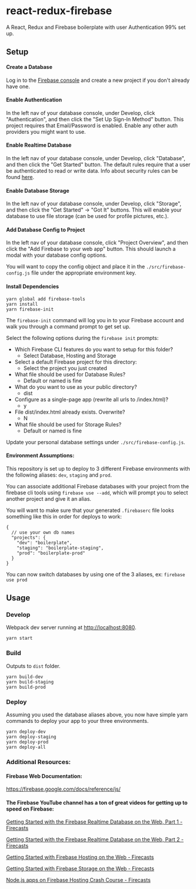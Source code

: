 # react-redux-firebase
A React, Redux and Firebase boilerplate with user Authentication 99% set up.

## Setup
#### Create a Database
Log in to the [Firebase console](https://console.firebase.google.com) and create a new project if you don't already have one.

#### Enable Authentication
In the left nav of your database console, under Develop, click "Authentication", and then click the "Set Up Sign-In Method" button. This project requires that Email/Password is enabled. Enable any other auth providers you might want to use.

#### Enable Realtime Database
In the left nav of your database console, under Develop, click "Database", and then click the "Get Started" button. The default rules require that a user be authenticated to read or write data. Info about security rules can be found [here](https://firebase.google.com/docs/database/security/quickstart?authuser=0).

#### Enable Database Storage
In the left nav of your database console, under Develop, click "Storage", and then click the "Get Started" -> "Got It" buttons. This will enable your database to use file storage (can be used for profile pictures, etc.).

#### Add Database Config to Project
In the left nav of your database console, click "Project Overview", and then click the "Add Firebase to your web app" button. This should launch a modal with your database config options.

You will want to copy the config object and place it in the `./src/firebase-config.js` file under the appropriate environment key.

#### Install Dependencies

````
yarn global add firebase-tools
yarn install
yarn firebase-init
````

The `firebase-init` command will log you in to your Firebase account and walk you through a command prompt to get set up.

Select the following options during the `firebase init` prompts:
* Which Firebase CLI features do you want to setup for this folder?
	* Select Database, Hosting and Storage
* Select a default Firebase project for this directory:
	* Select the project you just created
* What file should be used for Database Rules?
	* Default or named is fine
* What do you want to use as your public directory?
	* dist
* Configure as a single-page app (rewrite all urls to /index.html)?
	* y
* File dist/index.html already exists. Overwrite?
	* N
* What file should be used for Storage Rules?
	* Default or named is fine

Update your personal database settings under `./src/firebase-config.js`.

#### Environment Assumptions:
This repository is set up to deploy to 3 different Firebase environments with the following aliases: `dev`, `staging` and `prod`.

You can associate additional Firebase databases with your project from the firebase cli tools using `firebase use --add`, which will prompt you to select another project and give it an alias.

You will want to make sure that your generated `.firebaserc` file looks something like this in order for deploys to work:

````
{
  // use your own db names
  "projects": {
	"dev": "boilerplate",
	"staging": "boilerplate-staging",
	"prod": "boilerplate-prod"
  }
}
````

You can now switch databases by using one of the 3 aliases, ex: `firebase use prod`

## Usage
### Develop
Webpack dev server running at <http://localhost:8080>.
````
yarn start
````

### Build
Outputs to `dist` folder.
````
yarn build-dev
yarn build-staging
yarn build-prod
````

### Deploy
Assuming you used the database aliases above, you now have simple yarn commands to deploy your app to your three environments.

````
yarn deploy-dev
yarn deploy-staging
yarn deploy-prod
yarn deploy-all
````

### Additional Resources:
#### Firebase Web Documentation:
<https://firebase.google.com/docs/reference/js/>

#### The Firebase YouTube channel has a ton of great videos for getting up to speed on Firebase:

[Getting Started with the Firebase Realtime Database on the Web, Part 1 - Firecasts](https://www.youtube.com/watch?v=noB98K6A0TY)

[Getting Started with the Firebase Realtime Database on the Web, Part 2 - Firecasts](https://www.youtube.com/watch?v=dBscwaqNPuk)

[Getting Started with Firebase Hosting on the Web - Firecasts](https://www.youtube.com/watch?v=meofoNuK3vo)

[Getting Started with Firebase Storage on the Web - Firecasts](https://www.youtube.com/watch?v=SpxHVrpfGgU)

[Node.js apps on Firebase Hosting Crash Course - Firecasts](https://www.youtube.com/watch?v=LOeioOKUKI8)
